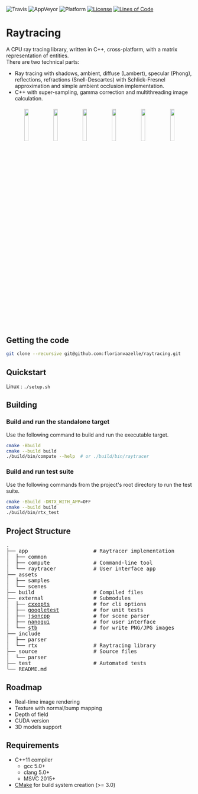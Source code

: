 ![Travis](https://img.shields.io/travis/florianvazelle/raytracing?style=flat&logo=travis)
![AppVeyor](https://img.shields.io/appveyor/build/florianvazelle/raytracing?style=flat&logo=appveyor)
![Platform](https://img.shields.io/badge/platform-windows%20%7C%20linux-blue) 
[![License](https://img.shields.io/badge/license-Unlicense-blue.svg)](https://github.com/florianvazelle/raytracing/blob/master/LICENSE)
[![Lines of Code](https://tokei.rs/b1/github/florianvazelle/raytracing?category=code)](https://tokei.rs)

# Raytracing

A CPU ray tracing library, written in C++, cross-platform, with a matrix representation of entities.  
There are two technical parts:

- Ray tracing with shadows, ambient, diffuse (Lambert), specular (Phong), reflections, refractions (Snell-Descartes) with Schlick-Fresnel approximation and simple ambient occlusion implementation.
- C++ with super-sampling, gamma correction and multithreading image calculation.

<h4 align="center">
    <img src="https://florianvazelle.github.io/resources/images/raytracing/scene00000.png" width="15%"/> <img src="https://florianvazelle.github.io/resources/images/raytracing/scene00002.png" width="15%"/> <img src="https://florianvazelle.github.io/resources/images/raytracing/scene00004.png" width="15%"/> <img src="https://florianvazelle.github.io/resources/images/raytracing/scene00003.png" width="15%"/> <img src="https://florianvazelle.github.io/resources/images/raytracing/scene00005.png" width="15%"/> <img src="https://florianvazelle.github.io/resources/images/raytracing/scene00001.png" width="15%"/>
</h4>

## Getting the code

```bash
git clone --recursive git@github.com:florianvazelle/raytracing.git
```

## Quickstart

Linux : `./setup.sh`

## Building

### Build and run the standalone target

Use the following command to build and run the executable target.

```bash
cmake -Bbuild
cmake --build build
./build/bin/compute --help  # or ./build/bin/raytracer
```

### Build and run test suite

Use the following commands from the project's root directory to run the test suite.

```bash
cmake -Bbuild -DRTX_WITH_APP=OFF
cmake --build build
./build/bin/rtx_test
```

## Project Structure

<pre>
.
├── app                     # Raytracer implementation
│  ├── common
│  ├── compute              # Command-line tool
│  └── raytracer            # User interface app
├── assets
│  ├── samples
│  └── scenes
├── build                   # Compiled files
├── external                # Submodules
│  ├── <a href="https://github.com/jarro2783/cxxopts">cxxopts</a>              # for cli options
│  ├── <a href="https://github.com/google/googletest">googletest</a>           # for unit tests
│  ├── <a href="https://github.com/open-source-parsers/jsoncpp">jsoncpp</a>              # for scene parser
│  ├── <a href="https://github.com/wjakob/nanogui">nanogui</a>              # for user interface
│  └── <a href="https://github.com/nothings/stb">stb</a>                  # for write PNG/JPG images
├── include
│  ├── parser
│  └── rtx                  # Raytracing library
├── source                  # Source files
│  └── parser                  
├── test                    # Automated tests
└── README.md
</pre>

## Roadmap

- Real-time image rendering
- Texture with normal/bump mapping
- Depth of field
- CUDA version
- 3D models support

## Requirements

- C++11 compiler
  - gcc 5.0+
  - clang 5.0+
  - MSVC 2015+
- [CMake](https://cmake.org) for build system creation (>= 3.0)

